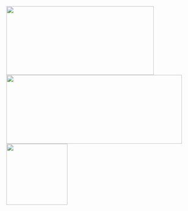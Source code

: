 <img src="https://github-readme-stats.vercel.app/api/top-langs/?username=whjin&layout=compact" width="386"
  height="180" />
<img src="https://github-readme-stats.vercel.app/api?username=whjin&theme=radical&show_icons=true" width="460"
  height="180" />
<img src="https://github-profile-trophy.vercel.app/?username=whjin&theme=flat&column=7" height="160" align="center" />
